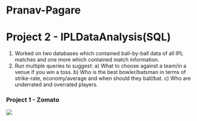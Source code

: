 # Pranav-Pagare

# Project 2 - IPLDataAnalysis(SQL)
1. Worked on two databases which contained ball-by-ball data of all IPL matches and one more which contained match information.
2. Run multiple queries to suggest:
  a) What to choose against a team/in a venue if you win a toss.
  b) Who is the best bowler/batsman in terms of strike-rate, economy/average and when should they ball/bat.
  c) Who are underrated and overrated players.

### Project 1 - Zomato
<img src="https://github.com/pranavpagare/Pranav-Pagare/blob/master/download%20(1).png">

